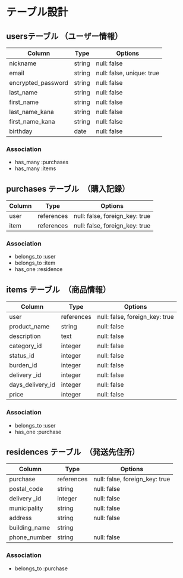 # テーブル設計

## usersテーブル （ユーザー情報）

| Column             | Type   | Options                        |
| --------           | ------ | ------------------------------ |
| nickname           | string | null: false                    |
| email              | string | null: false, unique: true      |
| encrypted_password | string | null: false                    |
| last_name          | string | null: false                    |
| first_name         | string | null: false                    |
| last_name_kana     | string | null: false                    |
| first_name_kana    | string | null: false                    |
| birthday           | date   | null: false                    |
### Association

- has_many :purchases
- has_many :items

## purchases テーブル　（購入記録）

| Column | Type       | Options                        |
| ------ | ---------- | ------------------------------ |
| user   | references | null: false, foreign_key: true |
| item   | references | null: false, foreign_key: true |
### Association

- belongs_to :user
- belongs_to :item
- has_one :residence

## items テーブル　（商品情報）

| Column           | Type       | Options                        |
| ---------------- | ---------- | ------------------------------ |
| user             | references | null: false, foreign_key: true |
| product_name     | string     | null: false                    |
| description      | text       | null: false                    |
| category_id      | integer    | null: false                    |
| status_id        | integer    | null: false                    |
| burden_id        | integer    | null: false                    |
| delivery _id     | integer    | null: false                    |
| days_delivery_id | integer    | null: false                    | 
| price            | integer    | null: false                    |

### Association  

- belongs_to :user
- has_one :purchase

## residences テーブル　（発送先住所）

| Column        | Type       | Options                        |
| ------------- | ---------- | ------------------------------ |
| purchase      | references | null: false, foreign_key: true |
| postal_code   | string     | null: false                    |
| delivery _id  | integer    | null: false                    |
| municipality  | string     | null: false                    |
| address       | string     | null: false                    |
| building_name | string     |                                |
| phone_number  | string     | null: false                    |

### Association

- belongs_to :purchase